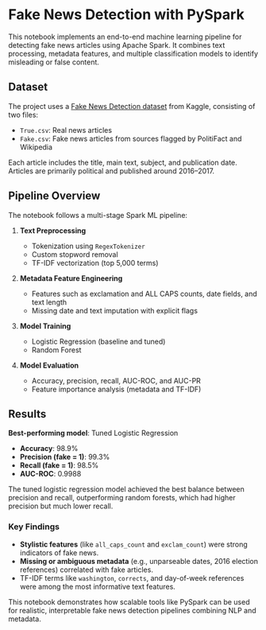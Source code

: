# Fake News Detection with PySpark

This notebook implements an end-to-end machine learning pipeline for detecting fake news articles using Apache Spark. It combines text processing, metadata features, and multiple classification models to identify misleading or false content.

## Dataset

The project uses a [Fake News Detection dataset](https://www.kaggle.com/datasets/emineyetm/fake-news-detection-datasets) from Kaggle, consisting of two files:

- `True.csv`: Real news articles
- `Fake.csv`: Fake news articles from sources flagged by PolitiFact and Wikipedia

Each article includes the title, main text, subject, and publication date. Articles are primarily political and published around 2016–2017.

## Pipeline Overview

The notebook follows a multi-stage Spark ML pipeline:

1. **Text Preprocessing**
   - Tokenization using `RegexTokenizer`
   - Custom stopword removal
   - TF-IDF vectorization (top 5,000 terms)

2. **Metadata Feature Engineering**
   - Features such as exclamation and ALL CAPS counts, date fields, and text length
   - Missing date and text imputation with explicit flags

3. **Model Training**
   - Logistic Regression (baseline and tuned)
   - Random Forest

4. **Model Evaluation**
   - Accuracy, precision, recall, AUC-ROC, and AUC-PR
   - Feature importance analysis (metadata and TF-IDF)

## Results

**Best-performing model**: Tuned Logistic Regression  
- **Accuracy**: 98.9%  
- **Precision (fake = 1)**: 99.3%  
- **Recall (fake = 1)**: 98.5%  
- **AUC-ROC**: 0.9988  

The tuned logistic regression model achieved the best balance between precision and recall, outperforming random forests, which had higher precision but much lower recall.

### Key Findings

- **Stylistic features** (like `all_caps_count` and `exclam_count`) were strong indicators of fake news.
- **Missing or ambiguous metadata** (e.g., unparseable dates, 2016 election references) correlated with fake articles.
- TF-IDF terms like `washington`, `corrects`, and day-of-week references were among the most informative text features.

This notebook demonstrates how scalable tools like PySpark can be used for realistic, interpretable fake news detection pipelines combining NLP and metadata.
